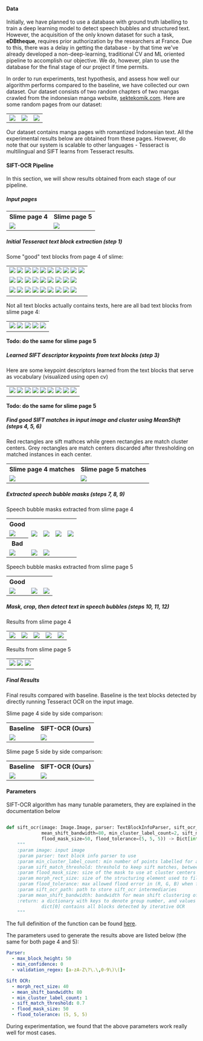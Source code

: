 #### Data

Initially, we have planned to use a database with ground truth labelling to train a deep learning model to detect speech bubbles and structured text. However, the acquisition of the only known dataset for such a task, **eDBtheque**, requires prior authorization by the researchers at France. Due to this, there was a delay in getting the database - by that time we've already developed a non-deep-learning, traditional CV and ML oriented pipeline to accomplish our objective. We do, however, plan to use the database for the final
stage of our project if time permits.

In order to run experiments, test hypothesis, and assess how well our algorithm performs compared to the baseline, we have collected our own dataset. Our dataset consists of two random chapters of two mangas crawled from the indonesian manga website, [sektekomik.com](https://sektekomik.com). Here are some random pages from our dataset:

<table>
	<tr>
		<td>
			<img src="../images/sample_pages/3.png">
		</td>
		<td>
			<img src="../images/sample_pages/11.png">
		</td>
		<td>
			<img src="../images/sample_pages/12.png">
		</td>
	</tr>
</table>
Our dataset contains manga pages with romantized Indonesian text. All the experimental results below are obtained from these pages. However, do note that our system is scalable to other languages - Tesseract is multilingual and SIFT learns from Tesseract results. 



#### SIFT-OCR Pipeline

In this section, we will show results obtained from each stage of our pipeline.

##### Input pages

<table>
	<tr>
		<th>Slime page 4</th>
		<th>Slime page 5</th>
	</tr>
	<tr>
		<td>
			<img src="../images/ocr_results/slime_page_4/input_image.png">
		</td>
		<td>
			<img src="../images/ocr_results/slime_page_5/input_image.png">
		</td>
	</tr>
</table>

##### Initial Tesseract text block extraction (step 1)

Some "good" text blocks from page 4 of slime:

<table>
  <tr>
    <td>
      <img src="../images/ocr_results/slime_page_4/sift_ocr/blocks/block_1.png">
  		<img src="../images/ocr_results/slime_page_4/sift_ocr/blocks/block_2.png">
			<img src="../images/ocr_results/slime_page_4/sift_ocr/blocks/block_5.png">
			<img src="../images/ocr_results/slime_page_4/sift_ocr/blocks/block_6.png">
			<img src="../images/ocr_results/slime_page_4/sift_ocr/blocks/block_7.png">
      <img src="../images/ocr_results/slime_page_4/sift_ocr/blocks/block_8.png">
      <img src="../images/ocr_results/slime_page_4/sift_ocr/blocks/block_9.png">
      <img src="../images/ocr_results/slime_page_4/sift_ocr/blocks/block_10.png">
      <img src="../images/ocr_results/slime_page_4/sift_ocr/blocks/block_11.png">
      <img src="../images/ocr_results/slime_page_4/sift_ocr/blocks/block_12.png">
  	</td>
  </tr>
	<tr>
    <td>
      <img src="../images/ocr_results/slime_page_4/sift_ocr/blocks/block_13.png">
			<img src="../images/ocr_results/slime_page_4/sift_ocr/blocks/block_15.png">
			<img src="../images/ocr_results/slime_page_4/sift_ocr/blocks/block_16.png">
			<img src="../images/ocr_results/slime_page_4/sift_ocr/blocks/block_17.png">
      <img src="../images/ocr_results/slime_page_4/sift_ocr/blocks/block_18.png">
      <img src="../images/ocr_results/slime_page_4/sift_ocr/blocks/block_19.png">
			<img src="../images/ocr_results/slime_page_4/sift_ocr/blocks/block_23.png">
			<img src="../images/ocr_results/slime_page_4/sift_ocr/blocks/block_24.png">
			<img src="../images/ocr_results/slime_page_4/sift_ocr/blocks/block_25.png">
  	</td>
  </tr>
	<tr>
    <td>
      <img src="../images/ocr_results/slime_page_4/sift_ocr/blocks/block_33.png">
			<img src="../images/ocr_results/slime_page_4/sift_ocr/blocks/block_35.png">
			<img src="../images/ocr_results/slime_page_4/sift_ocr/blocks/block_36.png">
			<img src="../images/ocr_results/slime_page_4/sift_ocr/blocks/block_37.png">
      <img src="../images/ocr_results/slime_page_4/sift_ocr/blocks/block_38.png">
      <img src="../images/ocr_results/slime_page_4/sift_ocr/blocks/block_39.png">
			<img src="../images/ocr_results/slime_page_4/sift_ocr/blocks/block_40.png">
			<img src="../images/ocr_results/slime_page_4/sift_ocr/blocks/block_41.png">
			<img src="../images/ocr_results/slime_page_4/sift_ocr/blocks/block_42.png">
  	</td>
  </tr>
</table>
Not all text blocks actually contains texts, here are all bad text blocks from slime page 4:

<table>
  <tr>
    <td>
      <img src="../images/ocr_results/slime_page_4/sift_ocr/blocks/block_3.png">
			<img src="../images/ocr_results/slime_page_4/sift_ocr/blocks/block_14.png">
			<img src="../images/ocr_results/slime_page_4/sift_ocr/blocks/block_20.png">
			<img src="../images/ocr_results/slime_page_4/sift_ocr/blocks/block_21.png">
			<img src="../images/ocr_results/slime_page_4/sift_ocr/blocks/block_22.png">
  	</td>
  </tr>
</table>

**Todo: do the same for slime page 5**

##### Learned SIFT descriptor keypoints from text blocks (step 3)

Here are some keypoint descriptors learned from the text blocks that serve as vocabulary (visualized using open cv)

<table>
  <tr>
    <td>
      <img src="../images/ocr_results/slime_page_4/sift_ocr/block_keypoints/1.png">
      <img src="../images/ocr_results/slime_page_4/sift_ocr/block_keypoints/2.png">
      <img src="../images/ocr_results/slime_page_4/sift_ocr/block_keypoints/5.png">
      <img src="../images/ocr_results/slime_page_4/sift_ocr/block_keypoints/6.png">
      <img src="../images/ocr_results/slime_page_4/sift_ocr/block_keypoints/7.png">
      <img src="../images/ocr_results/slime_page_4/sift_ocr/block_keypoints/8.png">
      <img src="../images/ocr_results/slime_page_4/sift_ocr/block_keypoints/10.png">
      <img src="../images/ocr_results/slime_page_4/sift_ocr/block_keypoints/11.png">
      <img src="../images/ocr_results/slime_page_4/sift_ocr/block_keypoints/12.png">
    </td>
  </tr>
</table>

**Todo: do the same for slime page 5**

##### Find good SIFT matches in input image and cluster using MeanShift (steps 4, 5, 6)

Red rectangles are sift mathces while green rectangles are match cluster centers. Grey rectangles are match centers discarded after thresholding on matched instances in each center.

<table>
	<tr>
		<th>Slime page 4 matches</th>
		<th>Slime page 5 matches</th>
	</tr>
	<tr>
		<td>
			<img src="../images/ocr_results/slime_page_4/sift_ocr/matches_from_sift.png">
		</td>
		<td>
			<img src="../images/ocr_results/slime_page_5/sift_ocr/matches_from_sift.png">
		</td>
	</tr>
</table>

##### Extracted speech bubble masks (steps 7, 8, 9)

Speech bubble masks extracted from slime page 4

<table>
  <tr><th>Good</th></tr>
	<tr>
		<td>
			<img src="../images/ocr_results/slime_page_4/sift_ocr/masks/2.png">
		</td>
<td>
			<img src="../images/ocr_results/slime_page_4/sift_ocr/masks/3.png">
		</td>
<td>
			<img src="../images/ocr_results/slime_page_4/sift_ocr/masks/5.png">
		</td>
<td>
			<img src="../images/ocr_results/slime_page_4/sift_ocr/masks/6.png">
		</td>
<td>
			<img src="../images/ocr_results/slime_page_4/sift_ocr/masks/7.png">
		</td>
</tr>
<tr><th>Bad</th></tr>
	<tr>
		<td>
			<img src="../images/ocr_results/slime_page_4/sift_ocr/masks/1.png">
		</td>
<td>
			<img src="../images/ocr_results/slime_page_4/sift_ocr/masks/9.png">
		</td>
<td>
			<img src="../images/ocr_results/slime_page_4/sift_ocr/masks/10.png">
		</td>
</table>

Speech bubble masks extracted from slime page 5

<table>
  <tr><th>Good</th></tr>
	<tr>
		<td>
			<img src="../images/ocr_results/slime_page_5/sift_ocr/masks/1.png">
		</td>
<td>
			<img src="../images/ocr_results/slime_page_5/sift_ocr/masks/2.png">
		</td>
<td>
			<img src="../images/ocr_results/slime_page_5/sift_ocr/masks/3.png">
		</td>
</tr>
</table>

##### Mask, crop, then detect text in speech bubbles (steps 10, 11, 12)

Results from slime page 4

<table>
  <tr>
    <td>
      <img src="../images/ocr_results/slime_page_4/sift_ocr/masked/2.png">
    </td>
<td>
      <img src="../images/ocr_results/slime_page_4/sift_ocr/masked/3.png">
    </td>
<td>
      <img src="../images/ocr_results/slime_page_4/sift_ocr/masked/5.png">
    </td>
<td>
      <img src="../images/ocr_results/slime_page_4/sift_ocr/masked/6.png">
    </td>
<td>
      <img src="../images/ocr_results/slime_page_4/sift_ocr/masked/7.png">
    </td>
  </tr>
</table>

Results from slime page 5

<table>
  <tr>
    <td>
      <img src="../images/ocr_results/slime_page_5/sift_ocr/masked/1.png">
      <img src="../images/ocr_results/slime_page_5/sift_ocr/masked/2.png">
      <img src="../images/ocr_results/slime_page_5/sift_ocr/masked/3.png">
    </td>
  </tr>
</table>

##### Final Results 

Final results compared with baseline. Baseline is the text blocks detected by directly running Tesseract OCR on the input image.

Slime page 4 side by side comparison:

<table>
  <tr>
    <th>Baseline</th>
    <th>SIFT-OCR (Ours)</th>
  </tr>
  <tr>
    <td>
    	<img src="../images/ocr_results/slime_page_4/ocr_baseline.png">
		</td>
		<td>
    	<img src="../images/ocr_results/slime_page_4/sift_ocr/ocr_result_grouped.png">
		</td>
  </tr>
</table>

Slime page 5 side by side comparison:

<table>
  <tr>
    <th>Baseline</th>
    <th>SIFT-OCR (Ours)</th>
  </tr>
	<tr>
    <td>
    	<img src="../images/ocr_results/slime_page_5/ocr_baseline.png">
		</td>
		<td>
    	<img src="../images/ocr_results/slime_page_5/sift_ocr/ocr_result_grouped.png">
		</td>
  </tr>
</table>


#### Parameters

SIFT-OCR algorithm has many tunable parameters, they are explained in the documentation below

```python

def sift_ocr(image: Image.Image, parser: TextBlockInfoParser, sift_ocr_path='../gen/sift_ocr', morph_rect_size=40,
             mean_shift_bandwidth=80, min_cluster_label_count=2, sift_match_threshold=0.7,
             flood_mask_size=50, flood_tolerance=(5, 5, 5)) -> Dict[int, List[TextBlockInfo]]:
    """
    :param image: input image
    :param parser: text block info parser to use
    :param min_cluster_label_count: min number of points labelled for a cluster to keep it
    :param sift_match_threshold: threshold to keep sift matches, between 0-1, (smaller value = stricter match)
    :param flood_mask_size: size of the mask to use at cluster centers to facilitate flooding
    :param morph_rect_size: size of the structuring element used to fill characters in text balloons
    :param flood_tolerance: max allowed flood error in (R, G, B) when flooding speech bubbles
    :param sift_ocr_path: path to store sift_ocr intermediaries
    :param mean_shift_bandwidth: bandwidth for mean shift clustering of matched keypoints from input image
    :return: a dictionary with keys to denote group number, and values are extracted text blocks in the group
             dict[0] contains all blocks detected by iterative OCR
    """
```

The full definition of the function can be found [here](https://github.com/JiachenRen/cs4476-cv-project/blob/master/src/ocr/sift_ocr.py).

The parameters used to generate the results above are listed below (the same for both page 4 and 5):

```yaml
Parser:
  - max_block_height: 50
  - min_confidence: 0
  - validation_regex: [a-zA-Z\?\.\,0-9\)\(]+

Sift OCR:
  - morph_rect_size: 40
  - mean_shift_bandwidth: 80
  - min_cluster_label_count: 1
  - sift_match_threshold: 0.7
  - flood_mask_size: 50
  - flood_tolerance: (5, 5, 5)
```

During experimentation, we found that the above parameters work really well for most cases.